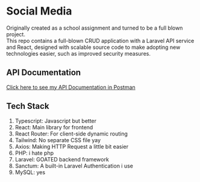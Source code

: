 # Social Media
Originally created as a school assignment and turned to be a full blown project.
<br>
This repo contains a full-blown CRUD application with a Laravel API service and React, designed with scalable source code to make adopting new technologies easier, such as improved security measures.
<br>
## API Documentation
[Click here to see my API Documentation in Postman](https://www.postman.com/mischikomoe-3564223/workspace/sosmed)
<br>
## Tech Stack
<ol>
  <li>Typescript: Javascript but better</li>
  <li>React: Main library for frontend</li>
  <li>React Router: For client-side dynamic routing</li>
  <li>Tailwind: No separate CSS file yay</li>
  <li>Axios: Making HTTP Request a little bit easier</li>
  <li>PHP: i hate php</li>
  <li>Laravel: GOATED backend framework</li>
  <li>Sanctum: A built-in Laravel Authentication i use</li>
  <li>MySQL: yes</li>
</ol>
